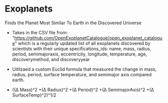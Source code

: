 # Exoplanets
Finds the Planet Most Similar To Earth in the Discovered Universe

- Takes in the CSV file from: "https://github.com/OpenExoplanetCatalogue/open_exoplanet_catalogue" which is a regularly updated list
  of all exoplanets discovered by scientists with their unique specifications_ids: name, mass, radius, period, semimajoraxis, eccentricity, 
  longitude, temperature, age, discoverymethod, and discoveryyear
  
- Uitilzaed a custom Euclid formula that measured the change in mass, radius, period, surface temperature, and semimajor axis compared
  earth.
- ((Δ Mass)^2 +(Δ Radius)^2 +(Δ Period)^2 +(Δ SemimajorAxis)^2 +(Δ SurfaceTemp)^2)^1/2


